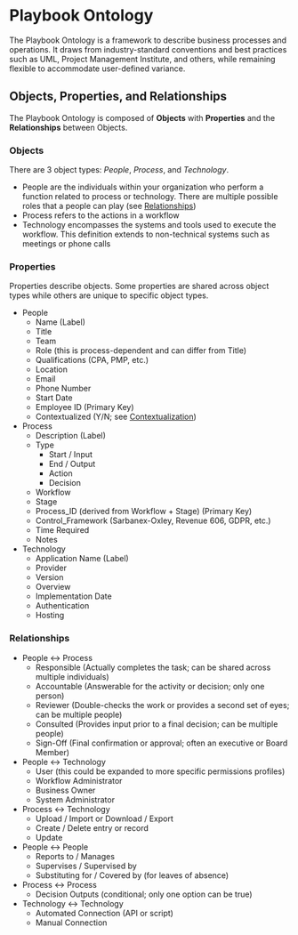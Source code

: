 # Playbook Ontology

The Playbook Ontology is a framework to describe business processes and operations.
It draws from industry-standard conventions and best practices such as UML,
Project Management Institute, and others, while remaining flexible to accommodate user-defined variance.

## Objects, Properties, and Relationships

The Playbook Ontology is composed of **Objects** with **Properties** and the **Relationships**
between Objects.

### Objects

There are 3 object types: *People*, *Process*, and *Technology*.

* People are the individuals within your organization who perform a function related to process
or technology. There are multiple possible roles that a people can play (see [Relationships](#relationships))
* Process refers to the actions in a workflow
* Technology encompasses the systems and tools used to execute the workflow. This
definition extends to non-technical systems such as meetings or phone calls

### Properties

Properties describe objects. Some properties are shared across object types while
others are unique to specific object types.

* People
  * Name (Label)
  * Title
  * Team
  * Role (this is process-dependent and can differ from Title)
  * Qualifications (CPA, PMP, etc.)
  * Location
  * Email
  * Phone Number
  * Start Date
  * Employee ID (Primary Key)
  * Contextualized (Y/N; see [Contextualization](/paulejarvis/Playbook/blob/master/Data%20Structure%2C%20Ontology%2C%20Unit%20Tests/Contextualization.md))
* Process
  * Description (Label)
  * Type
    * Start / Input
    * End / Output
    * Action
    * Decision
  * Workflow
  * Stage
  * Process_ID (derived from Workflow + Stage) (Primary Key)
  * Control_Framework (Sarbanex-Oxley, Revenue 606, GDPR, etc.)
  * Time Required
  * Notes
* Technology
  * Application Name (Label)
  * Provider
  * Version
  * Overview
  * Implementation Date
  * Authentication
  * Hosting

### Relationships

* People <-> Process
  * Responsible (Actually completes the task; can be shared across multiple individuals)
  * Accountable (Answerable for the activity or decision; only one person)
  * Reviewer (Double-checks the work or provides a second set of eyes; can be multiple people)
  * Consulted (Provides input prior to a final decision; can be multiple people)
  * Sign-Off (Final confirmation or approval; often an executive or Board Member)
* People <-> Technology
  * User (this could be expanded to more specific permissions profiles)
  * Workflow Administrator
  * Business Owner
  * System Administrator
* Process <-> Technology
  * Upload / Import or Download / Export
  * Create / Delete entry or record
  * Update
* People <-> People
  * Reports to / Manages
  * Supervises / Supervised by
  * Substituting for / Covered by (for leaves of absence)
* Process <-> Process
  * Decision Outputs (conditional; only one option can be true)
* Technology <-> Technology
  * Automated Connection (API or script)
  * Manual Connection
